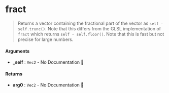 # fract

>  Returns a vector containing the fractional part of the vector as `self - self.trunc()`.
>  Note that this differs from the GLSL implementation of `fract` which returns
>  `self - self.floor()`.
>  Note that this is fast but not precise for large numbers.

#### Arguments

- **\_self** : `Vec2` \- No Documentation 🚧

#### Returns

- **arg0** : `Vec2` \- No Documentation 🚧